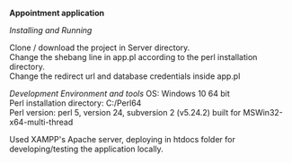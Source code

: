 **Appointment application**



_Installing and Running_

Clone / download the project in Server directory. <br>
Change the shebang line in app.pl according to the perl installation directory.<br>
Change the redirect url and database credentials inside app.pl

_Development Environment and tools_
OS: Windows 10 64 bit <br>
Perl installation directory: C:/Perl64 <br>
Perl version: perl 5, version 24, subversion 2 (v5.24.2) built for MSWin32-x64-multi-thread <br>

Used XAMPP's Apache server, deploying in htdocs folder for developing/testing the application locally. 

 
